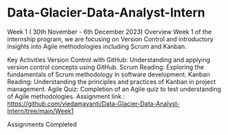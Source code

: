 # Data-Glacier-Data-Analyst-Intern

Week 1 ( 30th November - 6th December 2023)
Overview
Week 1 of the internship program, we are focusing on Version Control and introductory insights into Agile methodologies including Scrum and Kanban.

Key Activities
Version Control with GitHub: Understanding and applying version control concepts using GitHub.
Scrum Reading: Exploring the fundamentals of Scrum methodology in software development.
Kanban Reading: Understanding the principles and practices of Kanban in project management.
Agile Quiz: Completion of an Agile quiz to test understanding of Agile methodologies.
Assignment link : https://github.com/viedamayanti/Data-Glacier-Data-Analyst-Intern/tree/main/Week1


Assignments Completed

